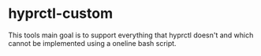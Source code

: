 # hyprctl-custom

This tools main goal is to support everything that hyprctl doesn't and which
cannot be implemented using a oneline bash script.
